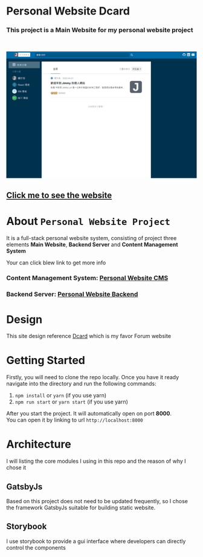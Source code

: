 # Personal Website Dcard
### This project is a **Main Website** for my personal website project
<br/>

![banner](/docs/banner.gif)

## **[Click me to see the website](https://personal-website-dcard.okesseko.tk/)**

# About `Personal Website Project`
It is a full-stack personal website system, consisting of project three elements **Main Website**, **Backend Server** and **Content Management System**

Your can click blew link to get more info 
### Content Management System: [Personal Website CMS](https://github.com/okesseko/personal-website-cms)
### Backend Server: [Personal Website Backend](https://github.com/okesseko/personal-website-backend)

# Design
This site design reference [Dcard](https://www.dcard.tw/f) which is my favor Forum website

# Getting Started
Firstly, you will need to clone the repo locally. Once you have it ready navigate into the directory and run the following commands:

1. `npm install` or `yarn` (if you use yarn)
2. `npm run start` or `yarn start` (if you use yarn)

After you start the project. It will automatically open on port **8000**.<br/>
You can open it by linking to url `http://localhost:8000` 

# Architecture
I will listing the core modules I using in this repo and the reason of why I chose it

## GatsbyJs
Based on this project does not need to be updated frequently, so I chose the framework GatsbyJs suitable for building static website.

## Storybook
I use storybook to provide a gui interface where developers can directly control the components
